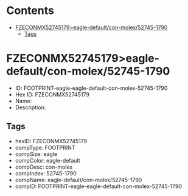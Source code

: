 



Contents
========

* [FZECONMX52745179>eagle-default/con-molex/52745-1790](#fzeconmx52745179eagle-defaultcon-molex52745-1790)
	* [Tags](#tags)

# FZECONMX52745179>eagle-default/con-molex/52745-1790

- ID: FOOTPRINT-eagle-eagle-default-con-molex-52745-1790
- Hex ID: FZECONMX52745179
- Name: 
- Description: 

## Tags

- hexID: FZECONMX52745179
- oompType: FOOTPRINT
- oompSize: eagle
- oompColor: eagle-default
- oompDesc: con-molex
- oompIndex: 52745-1790
- oompName: eagle-default/con-molex/52745-1790
- oompID: FOOTPRINT-eagle-eagle-default-con-molex-52745-1790
